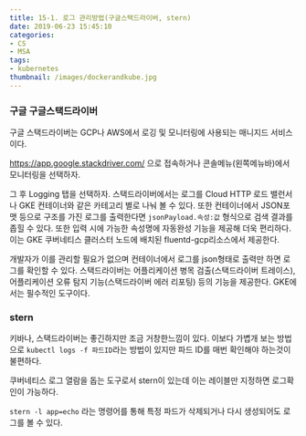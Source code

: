 ```yaml
---
title: 15-1. 로그 관리방법(구글스택드라이버, stern)
date: 2019-06-23 15:45:10
categories:
- CS
- MSA
tags:
- kubernetes
thumbnail: /images/dockerandkube.jpg
---
```


### 구글 구글스택드라이버
구글 스택드라이버는 GCP나 AWS에서 로깅 및 모니터링에 사용되는 매니지드 서비스이다.

https://app.google.stackdriver.com/ 으로 접속하거나 콘솔메뉴(왼쪽메뉴바)에서 모니터링을 선택하자.

그 후 Logging 탭을 선택하자.
스택드라이버에서는 로그를 Cloud HTTP 로드 밸런서나 GKE 컨테이너와 같은 카테고리 별로 나눠 볼 수 있다. 또한 컨테이너에서 JSON포맷 등으로 구조를 가진 로그를 출력한다면 `jsonPayload.속성:값` 형식으로 검색 결과를 좁힐 수 있다. 또한 입력 시에 가능한 속성명에 자동완성 기능을 제공해 더욱 편리하다. 이는 GKE 쿠버네티스 클러스터 노드에 배치된 fluentd-gcp리소스에서 제공한다.

개발자가 이를 관리할 필요가 없으며 컨테이너에서 로그를 json형태로 출력만 하면 로그를 확인할 수 있다. 스택드라이버는 어플리케이션 병목 검출(스택드라이버 트레이스), 어플리케이션 오류 탐지 기능(스택드라이버 에러 리포팅) 등의 기능을 제공한다. GKE에서는 필수적인 도구이다.

### stern
키바나, 스택드라이버는 좋긴하지만 조금 거창한느낌이 있다. 이보다 가볍개 보는 방법으로 `kubectl logs -f 파드ID`라는 방법이 있지만 파드 ID를 매번 확인해야 하는것이 불편하다.

쿠버네티스 로그 열람을 돕는 도구로서 stern이 있는데 이는 레이블만 지정하면 로그확인이 가능하다.

`stern -l app=echo` 라는 명령어를 통해 특정 파드가 삭제되거나 다시 생성되어도 로그를 볼 수 있다.
